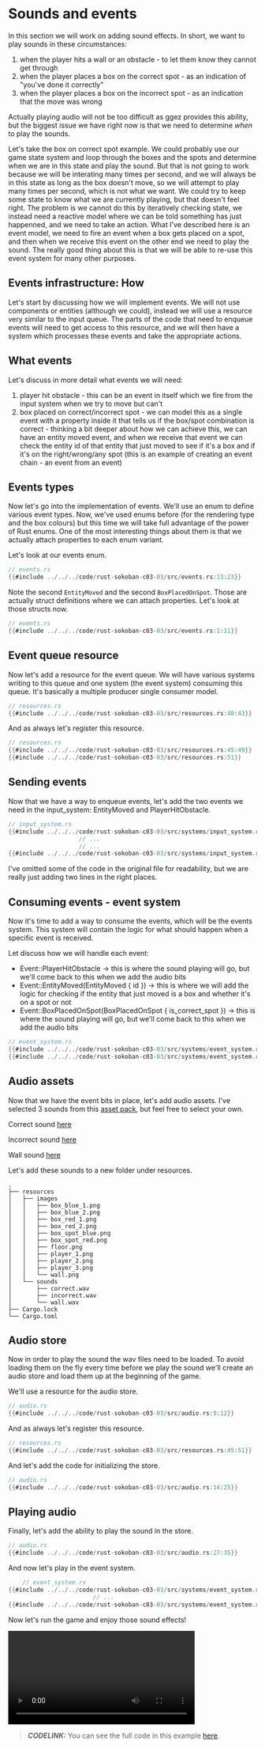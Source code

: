 # Sounds and events

In this section we will work on adding sound effects. In short, we want to play sounds in these circumstances:

1. when the player hits a wall or an obstacle - to let them know they cannot get through
1. when the player places a box on the correct spot - as an indication of "you've done it correctly"
1. when the player places a box on the incorrect spot - as an indication that the move was wrong

Actually playing audio will not be too difficult as ggez provides this ability, but the biggest issue we have right now is that we need to determine _when_ to play the sounds.

Let's take the box on correct spot example. We could probably use our game state system and loop through the boxes and the spots and determine when we are in this state and play the sound. But that is not going to work because we will be interating many times per second, and we will always be in this state as long as the box doesn't move, so we will attempt to play many times per second, which is not what we want. We could try to keep some state to know what we are currently playing, but that doesn't feel right. The problem is we cannot do this by iteratively checking state, we instead need a reactive model where we can be told something has just happenned, and we need to take an action. What I've described here is an event model, we need to fire an event when a box gets placed on a spot, and then when we receive this event on the other end we need to play the sound. The really good thing about this is that we will be able to re-use this event system for many other purposes.

## Events infrastructure: How

Let's start by discussing how we will implement events. We will not use components or entities (although we could), instead we will use a resource very similar to the input queue. The parts of the code that need to enqueue events will need to get access to this resource, and we will then have a system which processes these events and take the appropriate actions.

## What events

Let's discuss in more detail what events we will need:

1. player hit obstacle - this can be an event in itself which we fire from the input system when we try to move but can't
1. box placed on correct/incorrect spot - we can model this as a single event with a property inside it that tells us if the box/spot combination is correct - thinking a bit deeper about how we can achieve this, we can have an entity moved event, and when we receive that event we can check the entity id of that entity that just moved to see if it's a box and if it's on the right/wrong/any spot (this is an example of creating an event chain - an event from an event)

## Events types

Now let's go into the implementation of events. We'll use an enum to define various event types. Now, we've used enums before (for the rendering type and the box colours) but this time we will take full advantage of the power of Rust enums. One of the most interesting things about them is that we actually attach properties to each enum variant.

Let's look at our events enum.

```rust
// events.rs
{{#include ../../../code/rust-sokoban-c03-03/src/events.rs:13:23}}
```

Note the second `EntityMoved` and the second `BoxPlacedOnSpot`. Those are actually struct definitions where we can attach properties. Let's look at those structs now.

```rust
// events.rs
{{#include ../../../code/rust-sokoban-c03-03/src/events.rs:1:11}}
```

## Event queue resource

Now let's add a resource for the event queue. We will have various systems writing to this queue and one system (the event system) consuming this queue. It's basically a multiple producer single consumer model.

```rust
// resources.rs
{{#include ../../../code/rust-sokoban-c03-03/src/resources.rs:40:43}}
```

And as always let's register this resource.

```rust
// resources.rs
{{#include ../../../code/rust-sokoban-c03-03/src/resources.rs:45:49}}
{{#include ../../../code/rust-sokoban-c03-03/src/resources.rs:51}}
```

## Sending events

Now that we have a way to enqueue events, let's add the two events we need in the input_system: EntityMoved and PlayerHitObstacle.

```rust
// input_system.rs
{{#include ../../../code/rust-sokoban-c03-03/src/systems/input_system.rs:1:43}}
                    // ...
                    // ...
{{#include ../../../code/rust-sokoban-c03-03/src/systems/input_system.rs:83:124}}
```

I've omitted some of the code in the original file for readability, but we are really just adding two lines in the right places.

## Consuming events - event system

Now it's time to add a way to consume the events, which will be the events system. This system will contain the logic for what should happen when a specific event is received.

Let discuss how we will handle each event:

- Event::PlayerHitObstacle -> this is where the sound playing will go, but we'll come back to this when we add the audio bits
- Event::EntityMoved(EntityMoved { id }) -> this is where we will add the logic for checking if the entity that just moved is a box and whether it's on a spot or not
- Event::BoxPlacedOnSpot(BoxPlacedOnSpot { is_correct_spot }) -> this is where the sound playing will go, but we'll come back to this when we add the audio bits

```rust
// event_system.rs
{{#include ../../../code/rust-sokoban-c03-03/src/systems/event_system.rs:1:64}}
{{#include ../../../code/rust-sokoban-c03-03/src/systems/event_system.rs:72:78}}

```

## Audio assets

Now that we have the event bits in place, let's add audio assets. I've selected 3 sounds from this [asset pack](https://opengameart.org/content/512-sound-effects-8-bit-style), but feel free to select your own.

Correct sound [here](./sounds/correct.wav)

Incorrect sound [here](./sounds/incorrect.wav)

Wall sound [here](./sounds/wall.wav)

Let's add these sounds to a new folder under resources.

```
.
├── resources
│   ├── images
│   │   ├── box_blue_1.png
│   │   ├── box_blue_2.png
│   │   ├── box_red_1.png
│   │   ├── box_red_2.png
│   │   ├── box_spot_blue.png
│   │   ├── box_spot_red.png
│   │   ├── floor.png
│   │   ├── player_1.png
│   │   ├── player_2.png
│   │   ├── player_3.png
│   │   └── wall.png
│   └── sounds
│       ├── correct.wav
│       ├── incorrect.wav
│       └── wall.wav
├── Cargo.lock
└── Cargo.toml
```

## Audio store

Now in order to play the sound the wav files need to be loaded. To avoid loading them on the fly every time before we play the sound we'll create an audio store and load them up at the beginning of the game.

We'll use a resource for the audio store.

```rust
// audio.rs
{{#include ../../../code/rust-sokoban-c03-03/src/audio.rs:9:12}}
```

And as always let's register this resource.

```rust
// resources.rs
{{#include ../../../code/rust-sokoban-c03-03/src/resources.rs:45:51}}
```

And let's add the code for initializing the store.

```rust
// audio.rs
{{#include ../../../code/rust-sokoban-c03-03/src/audio.rs:14:25}}
```

## Playing audio

Finally, let's add the ability to play the sound in the store.

```rust
// audio.rs
{{#include ../../../code/rust-sokoban-c03-03/src/audio.rs:27:35}}
```

And now let's play in the event system.

```rust
    // event_system.rs
{{#include ../../../code/rust-sokoban-c03-03/src/systems/event_system.rs:27:38}}
                        // ...
{{#include ../../../code/rust-sokoban-c03-03/src/systems/event_system.rs:62:77}}
```

Now let's run the game and enjoy those sound effects!

<video width="75%" controls>
    <source src="./videos/audio.mov" type="video/mp4">
</video>

> **_CODELINK:_** You can see the full code in this example [here](https://github.com/iolivia/rust-sokoban/tree/master/code/rust-sokoban-c03-03).

